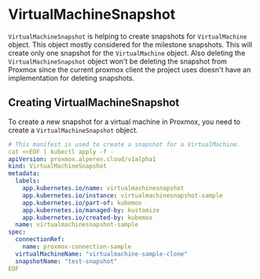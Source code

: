 # VirtualMachineSnapshot

`VirtualMachineSnapshot` is helping to create snapshots for `VirtualMachine` object. This object mostly considered for the milestone snapshots. This will create only one snapshot for the `VirtualMachine` object. Also deleting the `VirtualMachineSnapshot` object won't be deleting the snapshot from Proxmox since the current proxmox client the project uses doesn't have an implementation for deleting snapshots.

## Creating VirtualMachineSnapshot

To create a new snapshot for a virtual machine in Proxmox, you need to create a `VirtualMachineSnapshot` object. 

```yaml
# This manifest is used to create a snapshot for a VirtualMachine.
cat <<EOF | kubectl apply -f -
apiVersion: proxmox.alperen.cloud/v1alpha1
kind: VirtualMachineSnapshot
metadata:
  labels:
    app.kubernetes.io/name: virtualmachinesnapshot
    app.kubernetes.io/instance: virtualmachinesnapshot-sample
    app.kubernetes.io/part-of: kubemox
    app.kubernetes.io/managed-by: kustomize
    app.kubernetes.io/created-by: kubemox
  name: virtualmachinesnapshot-sample
spec:
  connectionRef:
    name: proxmox-connection-sample
  virtualMachineName: "virtualmachine-sample-clone"
  snapshotName: "test-snapshot"
EOF
```
